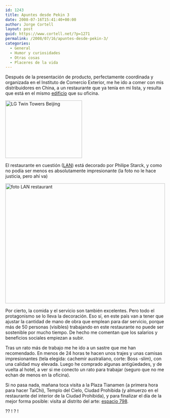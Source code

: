 ```yaml
---
id: 1243
title: Apuntes desde Pekin 3
date: 2008-07-16T15:41:40+00:00
author: Jorge Cortell
layout: post
guid: https://www.cortell.net/?p=1271
permalink: /2008/07/16/apuntes-desde-pekin-3/
categories:
  - General
  - Humor y curiosidades
  - Otras cosas
  - Placeres de la vida
---
```

Después de la presentación de producto, perfectamente coordinada y organizada en el Instituto de Comercio Exterior, me he ido a comer con mis distribuidores en China, a un restaurante que ya tenía en mi lista, y resulta que está en el mismo <a title="LGTwinTowers Beijing" href="https://www.lgtwintowers.com/jsp/preIndex/index.jsp" target="_blank">edificio</a> que su oficina.

<img src="https://farm4.static.flickr.com/3285/2679378521_d8a91a107e_m.jpg" alt="LG Twin Towers Beijing" width="240" height="180" />

El restaurante en cuestión (<a title="LAN restaurant" href="https://lanbeijing.com/index1.php" target="_blank">LAN</a>) está decorado por Philipe Starck, y como no podía ser menos es absolutamente impresionante (la foto no le hace justicia, pero ahí va)

<img src="https://farm4.static.flickr.com/3067/2674434612_6d090a0a9b.jpg" alt="foto LAN restaurant" width="500" height="375" />

Por cierto, la comida y el servicio son también excelentes. Pero todo el protagonismo se lo lleva la decoración. Eso sí, en este país van a tener que ajustar la cantidad de mano de obra que emplean para dar servicio, porque más de 50 personas (visibles) trabajando en este restaurante no puede ser sostenible por mucho tiempo. De hecho me comentan que los salarios y beneficios sociales empiezan a subir.

Tras un rato más de trabajo me he ido a un sastre que me han recomendado. En menos de 24 horas te hacen unos trajes y unas camisas impresionantes (tela elegida: cachemir australiano, corte: Boss -slim), con una calidad muy elevada. Luego he comprado algunas antigüedades, y de vuelta al hotel, a ver si me conecto un rato para trabajar (seguro que no me echan de menos en la oficina).

Si no pasa nada, mañana toca visita a la Plaza Tianamen (a primera hora para hacer TaiChi), Templo del Cielo, Ciudad Prohibida (y almuerzo en el restaurante del interior de la Ciudad Prohibida), y para finalizar el día de la mejor forma posible: visita al distrito del arte: <a title="798SPace" href="https://www.798space.com/index_en.asp" target="_blank">espacio 798</a>.

<div class="learnPCChinese">
  ?? ! ? <span class="learnPCWord">!</span>
</div>